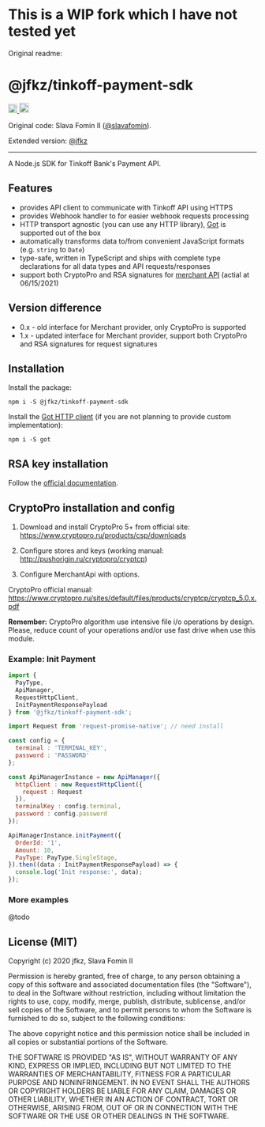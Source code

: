 
# This is a WIP fork which I have not tested yet

Original readme:
# @jfkz/tinkoff-payment-sdk

<!-- NPM Badge -->
<a href="https://www.npmjs.com/package/@jfkz/tinkoff-payment-sdk">
  <img src="https://badge.fury.io/js/%40jfkz%2Ftinkoff-payment-sdk.svg" alt="npm version" height="18">
</a>

<!-- MIT License Badge -->
<a href="https://opensource.org/licenses/MIT">
  <img src="https://img.shields.io/badge/License-MIT-yellow.svg" alt="License: MIT" height="20">
</a>

Original code: Slava Fomin II ([@slavafomin](https://github.com/slavafomin)).

Extended version: [@jfkz](https://github.com/jfkz)

---

A Node.js SDK for Tinkoff Bank's Payment API.

## Features

- provides API client to communicate with Tinkoff API using HTTPS
- provides Webhook handler to for easier webhook requests processing
- HTTP transport agnostic (you can use any HTTP library),
  [Got][Got] is supported out of the box
- automatically transforms data to/from convenient JavaScript formats
  (e.g. `string` to `Date`)
- type-safe, written in TypeScript and ships with complete type declarations
  for all data types and API requests/responses
- support both CryptoPro and RSA signatures for [merchant API](https://acdn.tinkoff.ru/static/documents/merchant_api_protocoI_e2c.pdf) (actial at 06/15/2021)

## Version difference

* 0.x - old interface for Merchant provider, only CryptoPro is supported
* 1.x - updated interface for Merchant provider, support both CryptoPro and RSA signatures for request signatures

## Installation

Install the package:

`npm i -S @jfkz/tinkoff-payment-sdk`

Install the [Got HTTP client][Got]
(if you are not planning to provide custom implementation):

`npm i -S got`

## RSA key installation

Follow the [official documentation](https://business.tinkoff.ru/openapi/docs#section/Sertifikaty/Vypusk-sertifikata).

## CryptoPro installation and config

1. Download and install CryptoPro 5+ from official site: https://www.cryptopro.ru/products/csp/downloads

2. Configure stores and keys (working manual: http://pushorigin.ru/cryptopro/cryptcp)

3. Configure MerchantApi with options.

CryptoPro official manual: https://www.cryptopro.ru/sites/default/files/products/cryptcp/cryptcp_5.0.x.pdf

**Remember:** CryptoPro algorithm use intensive file i/o operations by design. Please, reduce count of your operations and/or use fast drive when use this module.

### Example: Init Payment

```js
import {
  PayType,
  ApiManager,
  RequestHttpClient,
  InitPaymentResponsePayload
} from '@jfkz/tinkoff-payment-sdk';

import Request from 'request-promise-native'; // need install

const config = {
  terminal : 'TERMINAL_KEY',
  password : 'PASSWORD'
};

const ApiManagerInstance = new ApiManager({
  httpClient : new RequestHttpClient({
    request : Request
  }),
  terminalKey : config.terminal,
  password : config.password
});

ApiManagerInstance.initPayment({
  OrderId: '1',
  Amount: 10,
  PayType: PayType.SingleStage,
}).then((data : InitPaymentResponsePayload) => {
  console.log('Init response:', data);
});
```

### More examples

@todo


## License (MIT)

Copyright (c) 2020 jfkz, Slava Fomin II

Permission is hereby granted, free of charge, to any person obtaining a copy
of this software and associated documentation files (the "Software"), to deal
in the Software without restriction, including without limitation the rights
to use, copy, modify, merge, publish, distribute, sublicense, and/or sell
copies of the Software, and to permit persons to whom the Software is
furnished to do so, subject to the following conditions:

The above copyright notice and this permission notice shall be included in all
copies or substantial portions of the Software.

THE SOFTWARE IS PROVIDED "AS IS", WITHOUT WARRANTY OF ANY KIND, EXPRESS OR
IMPLIED, INCLUDING BUT NOT LIMITED TO THE WARRANTIES OF MERCHANTABILITY,
FITNESS FOR A PARTICULAR PURPOSE AND NONINFRINGEMENT. IN NO EVENT SHALL THE
AUTHORS OR COPYRIGHT HOLDERS BE LIABLE FOR ANY CLAIM, DAMAGES OR OTHER
LIABILITY, WHETHER IN AN ACTION OF CONTRACT, TORT OR OTHERWISE, ARISING FROM,
OUT OF OR IN CONNECTION WITH THE SOFTWARE OR THE USE OR OTHER DEALINGS IN THE
SOFTWARE.


  [Got]: https://github.com/sindresorhus/got
